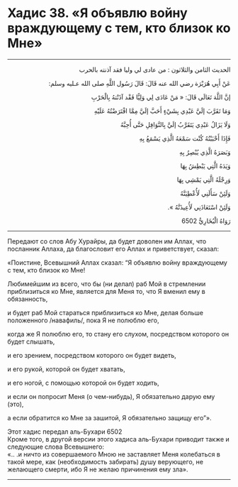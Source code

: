<h1 class="hadith-header">Хадис 38. «Я объявлю войну враждующему с тем, кто близок ко Мне» </h1>

<hr>

<p class="arabic-text" dir="rtl">
الحديث الثامن والثلاثون :
من عادى لي وليا فقد آذنته بالحرب
</p>

<p class="arabic-text" dir="rtl">
عَنْ أَبِي هُرَيْرَة رضي الله عنه قَالَ: قَالَ رَسُول اللَّهِ صلى الله عـليه وسلم: 
</p>

<p class="arabic-text" dir="rtl">
إنَّ اللَّهَ تَعَالَى قَالَ: « مَنْ عَادَى لِي وَلِيًّا فَقْد آذَنْتهُ بِالْحَرْبِ
</p>

<p class="arabic-text" dir="rtl">
 وَمَا تَقَرَّبَ إلَيَّ عَبْدِي بِشَيْءٍ أَحَبَّ إلَيَّ مِمَّا افْتَرَضْتُهُ عَلَيْهِ
</p>

<p class="arabic-text" dir="rtl">
 وَلَا يَزَالُ عَبْدِي يَتَقَرَّبُ إلَيَّ بِالنَّوَافِلِ حَتَّى أُحِبَّهُ
</p>

<p class="arabic-text" dir="rtl">
 فَإِذَا أَحْبَبْتُهُ كُنْت سَمْعَهُ الَّذِي يَسْمَعُ بِهِ
</p>

<p class="arabic-text" dir="rtl">
 وَبَصَرَهُ الَّذِي يُبْصِرُ بِهِ
</p>

<p class="arabic-text" dir="rtl">
 وَيَدَهُ الَّتِي يَبْطِشُ بِهَا
</p>

<p class="arabic-text" dir="rtl">
 وَرِجْلَهُ الَّتِي يَمْشِي بِهَا
</p>

<p class="arabic-text" dir="rtl">
 وَلَئِنْ سَأَلَنِي لَأُعْطِيَنَّهُ
</p>

<p class="arabic-text" dir="rtl">
 وَلَئِنْ اسْتَعَاذَنِي لَأُعِيذَنَّهُ ». 
</p>

<p class="arabic-subtext" dir="rtl">
رَوَاهُ الْبُخَارِيُّ 6502
</p>

<hr>

<p class="russian-text">
Передают со слов Абу Хурайры, да будет доволен им Аллах, что посланник Аллаха, да благословит его Аллах и приветствует, сказал: 
</p>

<p class="russian-text">
«Поистине, Всевышний Аллах сказал: “Я объявлю войну враждующему с тем, кто близок ко Мне! 
</p>

<p class="russian-text">
Любимейшим из всего, что бы (ни делал) раб Мой в стремлении приблизиться ко Мне, является для Меня то, что Я вменил ему в обязанность,
</p>

<p class="russian-text">
и будет раб Мой стараться приблизиться ко Мне, делая больше положенного /навафиль/, пока Я не полюблю его, 
</p>

<p class="russian-text">
когда же Я полюблю его, то стану его слухом, посредством которого он будет слышать, 
</p>

<p class="russian-text">
и его зрением, посредством которого он будет видеть,
</p>

<p class="russian-text">
и его рукой, которой он будет хватать,
</p>

<p class="russian-text">
и его ногой, с помощью которой он будет ходить,
</p>

<p class="russian-text">
 и если он попросит Меня (о чем-нибудь), Я обязательно дарую ему (это), 
</p>

<p class="russian-text">
а если обратится ко Мне за зашитой, Я обязательно защищу его”».
</p>

<p class="russian-subtext">
Этот хадис передал аль-Бухари 6502 <br>
Кроме того, в другой версии этого хадиса аль-Бухари приводит также и следующие слова Всевышнего: <br>
«.. .и ничто из совершаемого Мною не заставляет Меня колебаться в такой мере, как (необходимость забирать) душу верующего, не желающего смерти, ибо Я не желаю причинения ему зла».
</p>

<hr class="endline">
